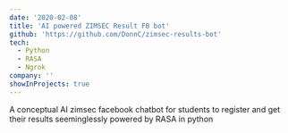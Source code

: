 ```yaml
---
date: '2020-02-08'
title: 'AI powered ZIMSEC Result FB bot'
github: 'https://github.com/DonnC/zimsec-results-bot'
tech:
  - Python
  - RASA
  - Ngrok
company: ''
showInProjects: true
---
```


A conceptual AI zimsec facebook chatbot for students to register and get their results seeminglessly powered by RASA in python
